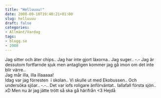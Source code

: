```yaml
---
title: "Helluuuu!"
date: 2008-09-10T19:48:21+01:00
slug: helluuuu
draft: false
categories:
- Allmänt/Vardag
tags:
- blogg.se
- 2008
---
```

Jag sitter och äter chips.. Jag har inte gjort läxorna.. Jag suger.. -.- Jag är dessutom fortfarnde sjuk men antagligen kommer jag gå imon om det inte blir värre..  
Jag mår illa, illa illaaaaa!  
Idag var jag förresten  i skolan.. Vi skulle ut med Ekobussen.. Och undersöka sjöar.. -.-.. Det var iofs roligare änförväntat.. Iallafall första sjön.. xD Men nu är jag jätte trött så ska gå härifrån <3 Hejdå
